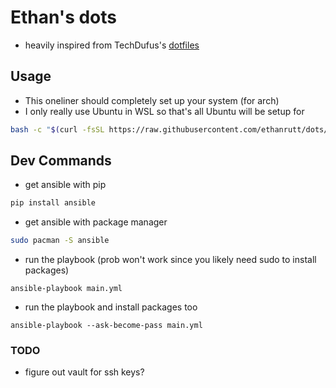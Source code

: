 # Ethan's dots

- heavily inspired from TechDufus's [dotfiles](https://github.com/TechDufus/dotfiles)

## Usage

- This oneliner should completely set up your system (for arch)
- I only really use Ubuntu in WSL so that's all Ubuntu will be setup for

```sh
bash -c "$(curl -fsSL https://raw.githubusercontent.com/ethanrutt/dots/main/bin/dots)"
```

## Dev Commands

- get ansible with pip

```sh
pip install ansible
```

- get ansible with package manager

```sh
sudo pacman -S ansible
```

- run the playbook (prob won't work since you likely need sudo to install packages)

```
ansible-playbook main.yml
```

- run the playbook and install packages too

```
ansible-playbook --ask-become-pass main.yml
```

### TODO

- figure out vault for ssh keys?

